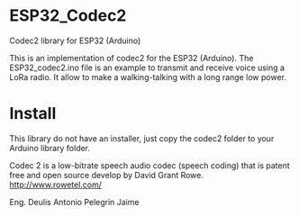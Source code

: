 # ESP32_Codec2
Codec2 library for ESP32 (Arduino)

This is an implementation of codec2 for the ESP32 (Arduino). 
The ESP32_codec2.ino file is an example to transmit and receive voice using a LoRa radio. It allow to make a walking-talking with a long range low power.

# Install
This library do not have an installer, just copy the codec2 folder to your Arduino library folder.

Codec 2 is a low-bitrate speech audio codec (speech coding) that is patent free and open source develop by David Grant Rowe.
http://www.rowetel.com/

Eng. Deulis Antonio Pelegrin Jaime

